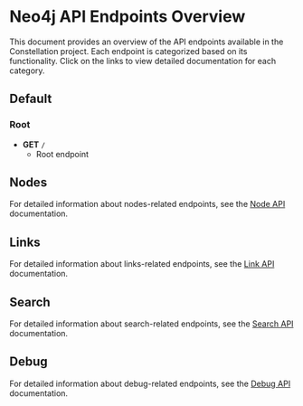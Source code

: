 # Neo4j API Endpoints Overview

This document provides an overview of the API endpoints available in the Constellation project. Each endpoint is categorized based on its functionality. Click on the links to view detailed documentation for each category.

## Default

### Root

- **GET** `/`
  - Root endpoint

## Nodes

For detailed information about nodes-related endpoints, see the [Node API](nodes.md) documentation.

## Links

For detailed information about links-related endpoints, see the [Link API](links.md) documentation.

## Search

For detailed information about search-related endpoints, see the [Search API](search.md) documentation.

## Debug

For detailed information about debug-related endpoints, see the [Debug API](debug.md) documentation.
